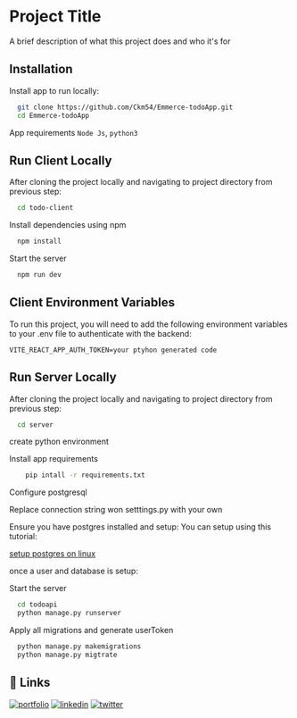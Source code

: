 
# Project Title

A brief description of what this project does and who it's for


## Installation

Install app to run locally:

```bash
  git clone https://github.com/Ckm54/Emmerce-todoApp.git
  cd Emmerce-todoApp
```

App requirements
    `Node Js`, `python3`    
## Run Client Locally

After cloning the project locally and navigating to project directory from previous step:

```bash
  cd todo-client
```

Install dependencies using npm

```bash
  npm install
```

Start the server

```bash
  npm run dev
```


## Client Environment Variables

To run this project, you will need to add the following environment variables to your .env file to authenticate with the backend:

`VITE_REACT_APP_AUTH_TOKEN=your ptyhon generated code`


## Run Server Locally

After cloning the project locally and navigating to project directory from previous step:

```bash
  cd server
```

create python environment

Install app requirements

```bash
    pip intall -r requirements.txt
```

Configure postgresql

Replace connection string won setttings.py with your own

Ensure you have postgres installed and setup: You can setup using this tutorial:

[setup postgres on linux](https://www.digitalocean.com/community/tutorials/how-to-install-postgresql-on-ubuntu-20-04-quickstart)

once a user and database is setup:


Start the server

```bash
  cd todoapi
  python manage.py runserver
```

Apply all migrations and generate userToken 

```bash
  python manage.py makemigrations
  python manage.py migtrate

```





## 🔗 Links
[![portfolio](https://www.digitalocean.com/community/tutorials/how-to-install-postgresql-on-ubuntu-20-04-quickstart)](https://katherineoelsner.com/)
[![linkedin](https://img.shields.io/badge/linkedin-0A66C2?style=for-the-badge&logo=linkedin&logoColor=white)](https://www.linkedin.com/)
[![twitter](https://img.shields.io/badge/twitter-1DA1F2?style=for-the-badge&logo=twitter&logoColor=white)](https://twitter.com/)

